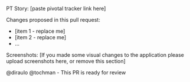 PT Story: [paste pivotal tracker link here]

Changes proposed in this pull request:
- [item 1 - replace me]
- [item 2 - replace me]
- ...

Screenshots:
[If you made some visual changes to the application please upload screenshots
here, or remove this section]

@diraulo @tochman - This PR is ready for review
